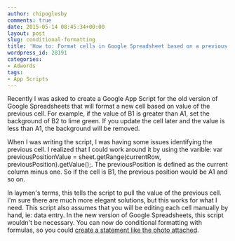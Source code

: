 ```yaml
---
author: chipoglesby
comments: true
date: 2015-05-14 08:45:34+00:00
layout: post
slug: conditional-formatting
title: 'How to: Format cells in Google Spreadsheet based on a previous cells value'
wordpress_id: 28191
categories:
- Adwords
tags:
- App Scripts
---
```


Recently I was asked to create a Google App Script for the old version of Google Spreadsheets that will format a new cell based on value of the previous cell. For example, if the value of B1 is greater than A1, set the background of B2 to lime green. If you update the cell later and the value is less than A1, the background will be removed.

When I was writing the script, I was having some issues identifying the previous cell. I realized that I could work around it by using the varible: var previousPositionValue = sheet.getRange(currentRow, previousPosition).getValue();. The previousPosition is defined as the current column minus one. So if the cell is B1, the previous position would be A1 and so on. 

In laymen's terms, this tells the script to pull the value of the previous cell. I'm sure there are much more elegant solutions, but this works for what I need. This script also assumes that you will be editing each cell manually by hand, ie: data entry. In the new version of Google Spreadsheets, this script wouldn't be necessary. You can now do conditional formatting with formulas, so you could [create a statement like the photo attached](http://www.chipoglesby.com/wp-content/uploads/2015/05/formatting.png).


